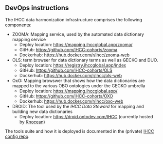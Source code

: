 ## DevOps instructions

The IHCC data harmonization infrastructure comprises the following components:

- ZOOMA: Mapping service, used by the automated data dictionary mapping service 
  - Deploy location: https://mapping.ihccglobal.app/zooma/
  - GitHub: https://github.com/IHCC-cohorts/zooma
  - Dockerhub: https://hub.docker.com/r/ihcc/zooma-web
- OLS: term browser for data dictionary terms as well as GECKO and DUO.
  - Deploy location: https://registry.ihccglobal.app/index
  - GitHub: https://github.com/IHCC-cohorts/OLS
  - Dockerhub: https://hub.docker.com/r/ihcc/ols-web
- OxO: Mapping browswer that shows how the data dictionaries are mapped to the various OBO ontologies under the GECKO umbrella
  - Deploy location: https://mapping.ihccglobal.app/
  - GitHub: https://github.com/IHCC-cohorts/OXO
  - Dockerhub: https://hub.docker.com/r/ihcc/oxo-web
- DROID: The tool used by the *IHCC Data Steward* for mapping and building new data dictionaries
  - Deploy location: https://droid.ontodev.com/IHCC (currently hosted by [Knocean](http://knocean.com/))
  
The tools suite and how it is deployed is documented in the (private) [IHCC config repo](https://github.com/IHCC-cohorts/ihcc-config/blob/master/README.md).